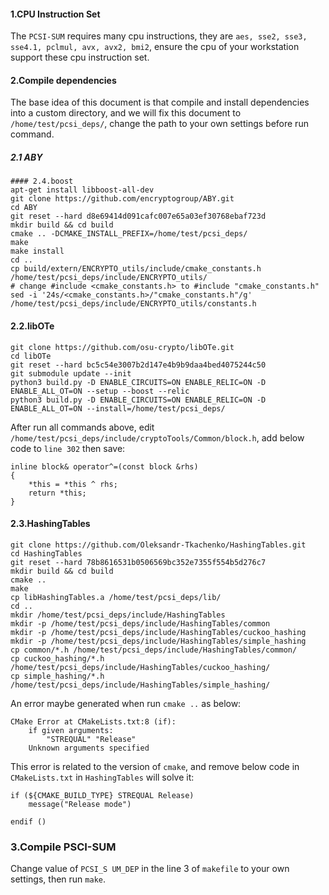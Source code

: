#### 1.CPU Instruction Set
The `PCSI-SUM` requires  many cpu instructions, they are `aes, sse2, sse3, sse4.1, pclmul, avx, avx2, bmi2`,  ensure the cpu of your workstation support these cpu instruction set.
#### 2.Compile dependencies
The base idea of this document is that compile and install dependencies into a custom directory, and we will fix this document to `/home/test/pcsi_deps/`, change the path to your own settings before run command.
##### 2.1 ABY
```
#### 2.4.boost
apt-get install libboost-all-dev
git clone https://github.com/encryptogroup/ABY.git
cd ABY
git reset --hard d8e69414d091cafc007e65a03ef30768ebaf723d
mkdir build && cd build
cmake .. -DCMAKE_INSTALL_PREFIX=/home/test/pcsi_deps/
make
make install
cd ..
cp build/extern/ENCRYPTO_utils/include/cmake_constants.h /home/test/pcsi_deps/include/ENCRYPTO_utils/
# change #include <cmake_constants.h> to #include "cmake_constants.h"
sed -i '24s/<cmake_constants.h>/"cmake_constants.h"/g' /home/test/pcsi_deps/include/ENCRYPTO_utils/constants.h
```
#### 2.2.libOTe
```
git clone https://github.com/osu-crypto/libOTe.git
cd libOTe
git reset --hard bc5c54e3007b2d147e4b9b9daa4bed4075244c50
git submodule update --init
python3 build.py -D ENABLE_CIRCUITS=ON ENABLE_RELIC=ON -D ENABLE_ALL_OT=ON --setup --boost --relic
python3 build.py -D ENABLE_CIRCUITS=ON ENABLE_RELIC=ON -D ENABLE_ALL_OT=ON --install=/home/test/pcsi_deps/
```
After run all commands above, edit `/home/test/pcsi_deps/include/cryptoTools/Common/block.h`, add below code to `line 302` then save:
```
inline block& operator^=(const block &rhs)
{
    *this = *this ^ rhs;
    return *this;
}
``` 
#### 2.3.HashingTables
```
git clone https://github.com/Oleksandr-Tkachenko/HashingTables.git
cd HashingTables
git reset --hard 78b8616531b0506569bc352e7355f554b5d276c7
mkdir build && cd build
cmake ..
make 
cp libHashingTables.a /home/test/pcsi_deps/lib/
cd ..
mkdir /home/test/pcsi_deps/include/HashingTables
mkdir -p /home/test/pcsi_deps/include/HashingTables/common
mkdir -p /home/test/pcsi_deps/include/HashingTables/cuckoo_hashing
mkdir -p /home/test/pcsi_deps/include/HashingTables/simple_hashing
cp common/*.h /home/test/pcsi_deps/include/HashingTables/common/
cp cuckoo_hashing/*.h /home/test/pcsi_deps/include/HashingTables/cuckoo_hashing/
cp simple_hashing/*.h /home/test/pcsi_deps/include/HashingTables/simple_hashing/
```
An error maybe generated when run `cmake ..` as below:
```
CMake Error at CMakeLists.txt:8 (if):
	if given arguments:
		"STREQUAL" "Release"
	Unknown arguments specified
``` 
This error is related to the version of `cmake`, and remove below code in `CMakeLists.txt`  in `HashingTables` will solve it:
```
if (${CMAKE_BUILD_TYPE} STREQUAL Release)
    message("Release mode")

endif ()
```
### 3.Compile PSCI-SUM
Change value of `PCSI_S UM_DEP` in the line 3 of `makefile` to your own settings, then run `make`. 